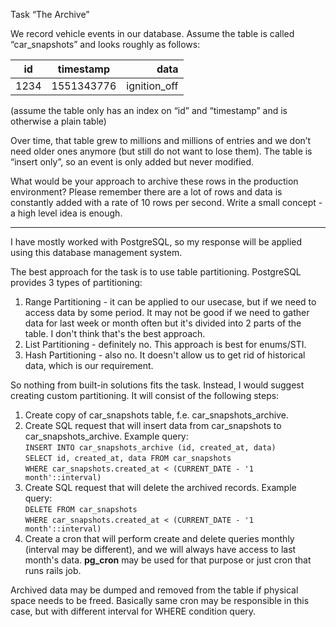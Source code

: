 Task “The Archive”

We record vehicle events in our database. Assume the table is called “car_snapshots” and
looks roughly as follows:

| id   | timestamp  |         data |
|------|:----------:|-------------:|
| 1234 | 1551343776 | ignition_off |

(assume the table only has an index on “id” and “timestamp” and is otherwise a plain table)

Over time, that table grew to millions and millions of entries and we don’t need older ones
anymore (but still do not want to lose them). The table is “insert only”, so an event is only
added but never modified.

What would be your approach to archive these rows in the production environment? Please
remember there are a lot of rows and data is constantly added with a rate of 10 rows per
second. Write a small concept - a high level idea is enough.

----

I have mostly worked with PostgreSQL, so my response will be applied using this database management system.

The best approach for the task is to use table partitioning.
PostgreSQL provides 3 types of partitioning:
1) Range Partitioning - it can be applied to our usecase, but if we need to access data by some period.
It may not be good if we need to gather data for last week or month often but it's divided into 2 parts of the table. 
I don't think that's the best approach.
2) List Partitioning - definitely no. This approach is best for enums/STI.
3) Hash Partitioning - also no. It doesn't allow us to get rid of historical data, which is our requirement.

So nothing from built-in solutions fits the task. 
Instead, I would suggest creating custom partitioning. 
It will consist of the following steps: 
1) Create copy of car_snapshots table, f.e. car_snapshots_archive.
2) Create SQL request that will insert data from car_snapshots to car_snapshots_archive.
Example query: 
   </br>`INSERT INTO car_snapshots_archive (id, created_at, data)`
   </br>`SELECT id, created_at, data FROM car_snapshots`
   </br>`WHERE car_snapshots.created_at < (CURRENT_DATE - '1 month'::interval)`
3) Create SQL request that will delete the archived records.
Example query:
   </br>`DELETE FROM car_snapshots`
   </br>`WHERE car_snapshots.created_at < (CURRENT_DATE - '1 month'::interval)`
4) Create a cron that will perform create and delete queries monthly (interval may be different),
and we will always have access to last month's data.
**pg_cron** may be used for that purpose or just cron that runs rails job.

Archived data may be dumped and removed from the table if physical space needs to be freed. 
Basically same cron may be responsible in this case, but with different interval for WHERE condition query.


